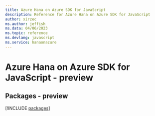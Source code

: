 ```yaml
---
title: Azure Hana on Azure SDK for JavaScript
description: Reference for Azure Hana on Azure SDK for JavaScript
author: xirzec
ms.author: jeffish
ms.data: 04/06/2023
ms.topic: reference
ms.devlang: javascript
ms.service: hanaonazure
---
```

# Azure Hana on Azure SDK for JavaScript - preview
## Packages - preview
[!INCLUDE [packages](hana-on-azure-index.md)]